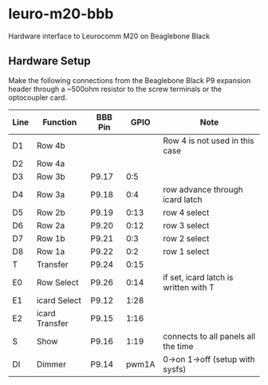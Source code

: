 # leuro-m20-bbb

Hardware interface to Leurocomm M20 on Beaglebone Black

## Hardware Setup

Make the following connections from the Beaglebone Black
P9 expansion header through a ~500ohm resistor to the 
screw terminals or the optocoupler card.

Line | Function | BBB Pin | GPIO | Note
--- | --- | --- | --- | ---
D1 | Row 4b |  |  | Row 4 is not used in this case
D2 | Row 4a |  |  |
D3 | Row 3b | P9.17 | 0:5 |
D4 | Row 3a | P9.18 | 0:4 | row advance through icard latch
D5 | Row 2b | P9.19 | 0:13 | row 4 select
D6 | Row 2a | P9.20 | 0:12 | row 3 select
D7 | Row 1b | P9.21 | 0:3 | row 2 select
D8 | Row 1a | P9.22 | 0:2 | row 1 select
T | Transfer | P9.24 | 0:15 |
E0 | Row Select | P9.26 | 0:14 | if set, icard latch is written with T
E1 | icard Select | P9.12 | 1:28 |
E2 | icard Transfer | P9.15 | 1:16 |
S | Show | P9.16 | 1:19 | connects to all panels all the time
DI | Dimmer | P9.14 | pwm1A | 0->on 1->off (setup with sysfs)

